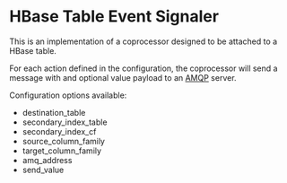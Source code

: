 # HBase Table Event Signaler

This is an implementation of a coprocessor designed to be attached to a HBase table.

For each action defined in the configuration, the coprocessor will send a message with and optional value payload to an [AMQP](https://en.wikipedia.org/wiki/Advanced_Message_Queuing_Protocol) server.

Configuration options available:

 - destination_table
 - secondary_index_table
 - secondary_index_cf
 - source_column_family
 - target_column_family
 - amq_address
 - send_value
